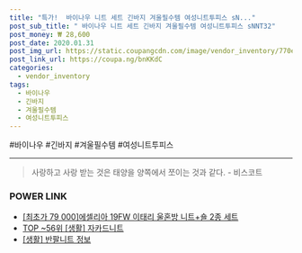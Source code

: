 ```yaml
--- 
title: "특가!  바이나우 니트 세트 긴바지 겨울필수템 여성니트투피스 sN..." 
post_sub_title: " 바이나우 니트 세트 긴바지 겨울필수템 여성니트투피스 sNNT32" 
post_money: ₩ 28,600 
post_date: 2020.01.31 
post_img_url: https://static.coupangcdn.com/image/vendor_inventory/770e/59f571e213ab5993abf8a82c8b00c212ca7bc8011b048b77e5bf3faca059.png 
post_link_url: https://coupa.ng/bnKKdC 
categories: 
  - vendor_inventory 
tags: 
  - 바이나우 
  - 긴바지 
  - 겨울필수템 
  - 여성니트투피스 
--- 
```

  #바이나우 #긴바지 #겨울필수템 #여성니트투피스 
<hr> 

> 사랑하고 사랑 받는 것은 태양을 양쪽에서 쪼이는 것과 같다. - 비스코트 


### POWER LINK

* <a href="https://blog.naver.com/fasyy4321/221785550166" target="_blank">[최초가 79 000]에셀리아 19FW 이태리 울혼방 니트+숄 2종 세트</a>
* <a href="https://blog.naver.com/an0733/221786166275" target="_blank"> TOP ~56위 [생활] 자카드니트</a>
* <a href="https://blog.naver.com/fash111/221768803916" target="_blank"> [생활] 반팔니트 정보 </a>
